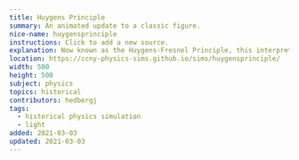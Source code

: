 ```yaml
---
title: Huygens Principle
summary: An animated update to a classic figure.
nice-name: huygensprinciple
instructions: Click to add a new source.
explanation: Now known as the Huygens-Fresnel Principle, this interpretation of light posits that wavefronts are just the sum of many spherical wavelets. This was proposed in in 1678 by Christiaan Huygens and refined by Augustin-Jean Fresnel a century or so later. This simulation takes as inspiration a figure from Huygens' <a href="http://www.gutenberg.org/files/14725/14725-h/14725-h.htm#Page_15"> Treatise on Light</a>.
location: https://ccny-physics-sims.github.io/sims/huygensprinciple/
width: 500
height: 500
subject: physics
topics: historical
contributors: hedbergj
tags:
  - historical physics simulation
  - light
added: 2021-03-03
updated: 2021-03-03
---
```

